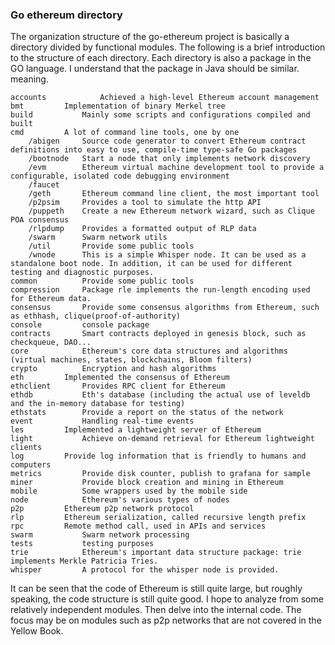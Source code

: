 ### Go ethereum directory

The organization structure of the go-ethereum project is basically a directory divided by functional modules. The following is a brief introduction to the structure of each directory. Each directory is also a package in the GO language. I understand that the package in Java should be similar. meaning.

    accounts        	Achieved a high-level Ethereum account management
    bmt			Implementation of binary Merkel tree
    build			Mainly some scripts and configurations compiled and built
    cmd			A lot of command line tools, one by one
    	/abigen		Source code generator to convert Ethereum contract definitions into easy to use, compile-time type-safe Go packages
    	/bootnode	Start a node that only implements network discovery
    	/evm		Ethereum virtual machine development tool to provide a configurable, isolated code debugging environment
    	/faucet
    	/geth		Ethereum command line client, the most important tool
    	/p2psim		Provides a tool to simulate the http API
    	/puppeth	Create a new Ethereum network wizard, such as Clique POA consensus
    	/rlpdump 	Provides a formatted output of RLP data
    	/swarm		Swarm network utils
    	/util		Provide some public tools
    	/wnode		This is a simple Whisper node. It can be used as a standalone boot node. In addition, it can be used for different testing and diagnostic purposes.
    common			Provide some public tools
    compression		Package rle implements the run-length encoding used for Ethereum data.
    consensus		Provide some consensus algorithms from Ethereum, such as ethhash, clique(proof-of-authority)
    console			console package
    contracts		Smart contracts deployed in genesis block, such as checkqueue, DAO...
    core			Ethereum's core data structures and algorithms (virtual machines, states, blockchains, Bloom filters)
    crypto			Encryption and hash algorithms
    eth			Implemented the consensus of Ethereum
    ethclient		Provides RPC client for Ethereum
    ethdb			Eth's database (including the actual use of leveldb and the in-memory database for testing)
    ethstats		Provide a report on the status of the network
    event			Handling real-time events
    les			Implemented a lightweight server of Ethereum
    light			Achieve on-demand retrieval for Ethereum lightweight clients
    log			Provide log information that is friendly to humans and computers
    metrics			Provide disk counter, publish to grafana for sample
    miner			Provide block creation and mining in Ethereum
    mobile			Some wrappers used by the mobile side
    node			Ethereum's various types of nodes
    p2p			Ethereum p2p network protocol
    rlp			Ethereum serialization, called recursive length prefix
    rpc			Remote method call, used in APIs and services
    swarm			Swarm network processing
    tests			testing purposes
    trie			Ethereum's important data structure package: trie implements Merkle Patricia Tries.
    whisper			A protocol for the whisper node is provided.

It can be seen that the code of Ethereum is still quite large, but roughly speaking, the code structure is still quite good. I hope to analyze from some relatively independent modules. Then delve into the internal code. The focus may be on modules such as p2p networks that are not covered in the Yellow Book.

